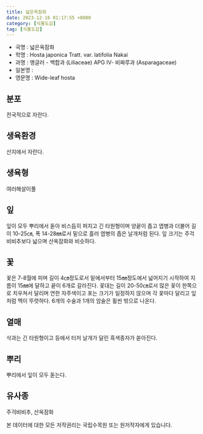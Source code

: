 ```yaml
---
title: 넓은옥잠화
date: 2023-12-16 01:17:55 +0800
category: [식물도감]
tag: [식물도감]
---
```




- 국명 : 넓은옥잠화
- 학명 : Hosta japonica Tratt. var. latifolia Nakai
- 과명 : 앵글러 - 백합과 (Liliaceae) APG Ⅳ- 비짜루과 (Asparagaceae)
- 일본명 : 
- 영문명 : Wide-leaf hosta


## 분포
전국적으로 자란다.
## 생육환경
산지에서 자란다.
## 생육형
여러해살이풀
## 잎
잎이 모두 뿌리에서 돋아 비스듬히 퍼지고 긴 타원형이며 양끝이 좁고 엽병과 더불어 길이 10-25㎝, 폭 14-28㎜로서 밑으로 흘러 엽병의 좁은 날개처럼 된다.  잎 크기는 주걱비비추보다 넓으며 산옥잠화와 비슷하다.
## 꽃
꽃은 7-8월에 피며 길이 4㎝정도로서 밑에서부터 15㎜정도에서 넓어지기 시작하여 지름이 15㎜에 달하고 끝이 6개로 갈라진다.  꽃대는 길이 20-50㎝로서 많은 꽃이 한쪽으로 치우쳐서 달리며 연한 자주색이고 포는 크기가 일정하지 않으며 각 꽃마다 달리고 잎처럼 맥이 뚜렷하다. 6개의 수술과 1개의 암술은 휠씬 밖으로 나온다.
## 열매
삭과는 긴 타원형이고 등에서 터저 날개가 달린 흑색종자가 쏟아진다.
## 뿌리
뿌리에서 잎이 모두 돋는다.
## 유사종
주걱비비추, 산옥잠화






본 데이터에 대한 모든 저작권리는 국립수목원 또는 원저작자에게 있습니다.
